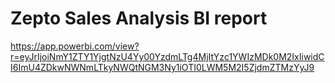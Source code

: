 # Zepto Sales Analysis BI report
https://app.powerbi.com/view?r=eyJrIjoiNmY1ZTY1YjgtNzU4Yy00YzdmLTg4MjItYzc1YWIzMDk0M2IxIiwidCI6ImU4ZDkwNWNmLTkyNWQtNGM3Ny1iOTI0LWM5M2I5ZjdmZTMzYyJ9
